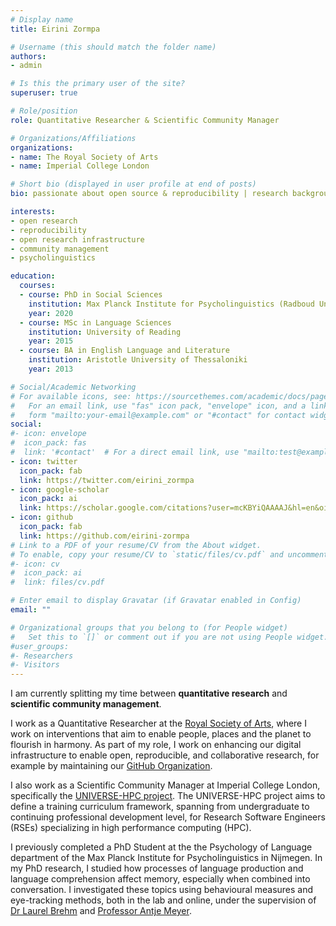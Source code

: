```yaml
---
# Display name
title: Eirini Zormpa

# Username (this should match the folder name)
authors:
- admin

# Is this the primary user of the site?
superuser: true

# Role/position
role: Quantitative Researcher & Scientific Community Manager

# Organizations/Affiliations
organizations:
- name: The Royal Society of Arts
- name: Imperial College London

# Short bio (displayed in user profile at end of posts)
bio: passionate about open source & reproducibility | research background in psychology & language

interests:
- open research
- reproducibility
- open research infrastructure
- community management
- psycholinguistics

education:
  courses:
  - course: PhD in Social Sciences
    institution: Max Planck Institute for Psycholinguistics (Radboud University)
    year: 2020
  - course: MSc in Language Sciences
    institution: University of Reading
    year: 2015
  - course: BA in English Language and Literature
    institution: Aristotle University of Thessaloniki
    year: 2013

# Social/Academic Networking
# For available icons, see: https://sourcethemes.com/academic/docs/page-builder/#icons
#   For an email link, use "fas" icon pack, "envelope" icon, and a link in the
#   form "mailto:your-email@example.com" or "#contact" for contact widget.
social:
#- icon: envelope
#  icon_pack: fas
#  link: '#contact'  # For a direct email link, use "mailto:test@example.org".
- icon: twitter
  icon_pack: fab
  link: https://twitter.com/eirini_zormpa
- icon: google-scholar
  icon_pack: ai
  link: https://scholar.google.com/citations?user=mcKBYiQAAAAJ&hl=en&oi=ao
- icon: github
  icon_pack: fab
  link: https://github.com/eirini-zormpa
# Link to a PDF of your resume/CV from the About widget.
# To enable, copy your resume/CV to `static/files/cv.pdf` and uncomment the lines below.
#- icon: cv
#  icon_pack: ai
#  link: files/cv.pdf

# Enter email to display Gravatar (if Gravatar enabled in Config)
email: ""

# Organizational groups that you belong to (for People widget)
#   Set this to `[]` or comment out if you are not using People widget.
#user_groups:
#- Researchers
#- Visitors
---
```


I am currently splitting my time between **quantitative research** and **scientific community management**.

I work as a Quantitative Researcher at the [Royal Society of Arts](https://www.thersa.org/), where I work on interventions that aim to enable people, places and the planet to flourish in harmony. As part of my role, I work on enhancing our digital infrastructure to enable open, reproducible, and collaborative research, for example by maintaining our [GitHub Organization](https://github.com/theRSAorg).

I also work as a Scientific Community Manager at Imperial College London, specifically the [UNIVERSE-HPC project](https://www.universe-hpc.ac.uk/). The UNIVERSE-HPC project aims to define a training curriculum framework, spanning from undergraduate to continuing professional development level, for Research Software Engineers (RSEs) specializing in high performance computing (HPC).

I previously completed a PhD Student at the the Psychology of Language department of the Max Planck Institute for Psycholinguistics in Nijmegen. In my PhD research, I studied how processes of language production and language comprehension affect memory, especially when combined into conversation. I investigated these topics using behavioural measures and eye-tracking methods, both in the lab and online, under the supervision of [Dr Laurel Brehm](https://linguistics.ucsb.edu/people/laurel-brehm) and [Professor Antje Meyer](https://www.mpi.nl/people/meyer-antje).
